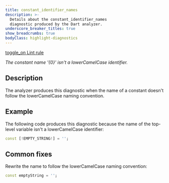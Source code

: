 ```yaml
---
title: constant_identifier_names
description: >-
  Details about the constant_identifier_names
  diagnostic produced by the Dart analyzer.
underscore_breaker_titles: true
show_breadcrumbs: true
bodyClass: highlight-diagnostics
---
```


<div class="tags">
  <a class="tag-label"
      href="/tools/linter-rules/constant_identifier_names"
      title="Learn about the lint rule that enables this diagnostic."
      aria-label="Learn about the lint rule that enables this diagnostic."
      target="_blank">
    <span class="material-symbols" aria-hidden="true">toggle_on</span>
    <span>Lint rule</span>
  </a>
</div>

_The constant name '{0}' isn't a lowerCamelCase identifier._

## Description

The analyzer produces this diagnostic when the name of a constant doesn't
follow the lowerCamelCase naming convention.

## Example

The following code produces this diagnostic because the name of the
top-level variable isn't a lowerCamelCase identifier:

```dart
const [!EMPTY_STRING!] = '';
```

## Common fixes

Rewrite the name to follow the lowerCamelCase naming convention:

```dart
const emptyString = '';
```
